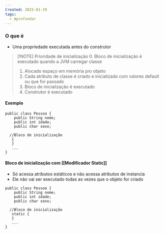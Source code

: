 ```yaml
---
Created: 2025-01-29
tags:
  - Aprofundar
---
```

### O que é
- Uma propriedade executada antes do construtor

> [!NOTE] Prioridade de inicialização
>  0. Bloco de inicialização é executado quando a JVM carregar classe
>  1. Alocado espaço em memória pro objeto
>  2. Cada atributo de classe é criado e inicializado com valores default ou que for passado
>  3. Bloco de inicialização é executado
>  4. Construtor é executado
#### Exemplo
```
public class Pessoa {  
    public String nome;  
    public int idade;  
    public char sexo;  
    
  //Bloco de inicialização
   {
   }
   ...
}
```

#### Bloco de inicialização com [[Modificador Static]]
- Só acessa atributos estáticos e não acessa atributos de instancia 
- Ele não vai ser executado todas as vezes que o objeto for criado
```
public class Pessoa {  
    public String nome;  
    public int idade;  
    public char sexo;  
    
  //Bloco de inicialização
   static {
   }
   ...
}
```
